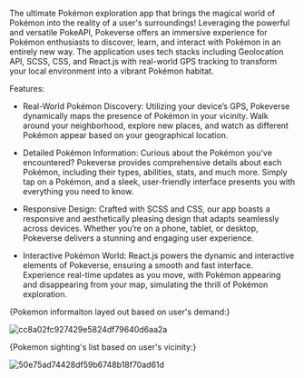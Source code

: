 The ultimate Pokémon exploration app that brings the magical world of Pokémon into the reality of a user's surroundings! Leveraging the powerful and versatile PokeAPI, Pokeverse offers an immersive experience for Pokémon enthusiasts to discover, learn, and interact with Pokémon in an entirely new way. The application uses tech stacks including Geolocation API, SCSS, CSS, and React.js with real-world GPS tracking to transform your local environment into a vibrant Pokémon habitat.


Features:
- Real-World Pokémon Discovery: Utilizing your device’s GPS, Pokeverse dynamically maps the presence of Pokémon in your vicinity. Walk around your neighborhood, explore new places, and watch as different Pokémon appear based on your geographical location.

- Detailed Pokémon Information: Curious about the Pokémon you've encountered? Pokeverse provides comprehensive details about each Pokémon, including their types, abilities, stats, and much more. Simply tap on a Pokémon, and a sleek, user-friendly interface presents you with everything you need to know.

- Responsive Design: Crafted with SCSS and CSS, our app boasts a responsive and aesthetically pleasing design that adapts seamlessly across devices. Whether you’re on a phone, tablet, or desktop, Pokeverse delivers a stunning and engaging user experience.

- Interactive Pokémon World: React.js powers the dynamic and interactive elements of Pokeverse, ensuring a smooth and fast interface. Experience real-time updates as you move, with Pokémon appearing and disappearing from your map, simulating the thrill of Pokémon exploration.




{Pokemon informaiton layed out based on user's demand:}

![cc8a02fc927429e5824df79640d6aa2a](https://github.com/praisy16/pokeverse/assets/112771153/5cd49cf9-034b-4855-8aa0-d81f679d2fb8)



{Pokemon sighting's list based on user's vicinity:}

![50e75ad74428df59b6748b18f70ad61d](https://github.com/praisy16/pokeverse/assets/112771153/33cb78a9-3ada-4c8a-ab47-09676319fa15)
